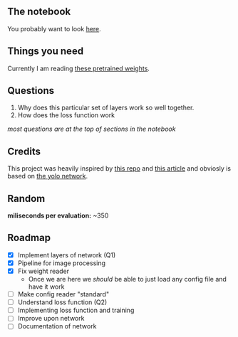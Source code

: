 ## The notebook

You probably want to look [here](https://github.com/zoecarver/yolo/blob/master/main.ipynb).

## Things you need

Currently I am reading [these pretrained weights](https://github.com/rodrigo2019/keras-yolo2/releases/download/trained-weights/yolov2-coco-original.h5). 

## Questions

1. Why does this particular set of layers work so well together. 
2. How does the loss function work

*most questions are at the top of sections in the notebook*

## Credits

This project was heavily inspired by [this repo](https://github.com/rodrigo2019/keras-yolo2/tree/trained-weights) and [this article](https://blog.paperspace.com/how-to-implement-a-yolo-v3-object-detector-from-scratch-in-pytorch-part-2/) and obviosly is based on [the yolo network](https://pjreddie.com/darknet/yolov2/). 

## Random

**miliseconds per evaluation:** ~350

## Roadmap

- [x] Implement layers of network (Q1)
- [x] Pipeline for image processing
- [X] Fix weight reader
  - Once we are here we *should* be able to just load any config file and have it work
- [ ] Make config reader "standard"
- [ ] Understand loss function (Q2)
- [ ] Implementing loss function and training
- [ ] Improve upon network
- [ ] Documentation of network
